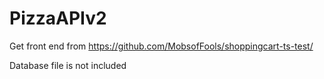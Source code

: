# PizzaAPIv2
Get front end from https://github.com/MobsofFools/shoppingcart-ts-test/

Database file is not included

